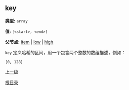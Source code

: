 key
----------

**类型:** `array`

**值:** `[<start>, <end>]`

**父节点:** [item](item.md) | [low](low.md) | [high](high.md)

`key` 定义哈希的区间，用一个包含两个整数的数组描述，例如：

    [0, 128]

[上一级](../table.md)

[根目录](../../../index.md)